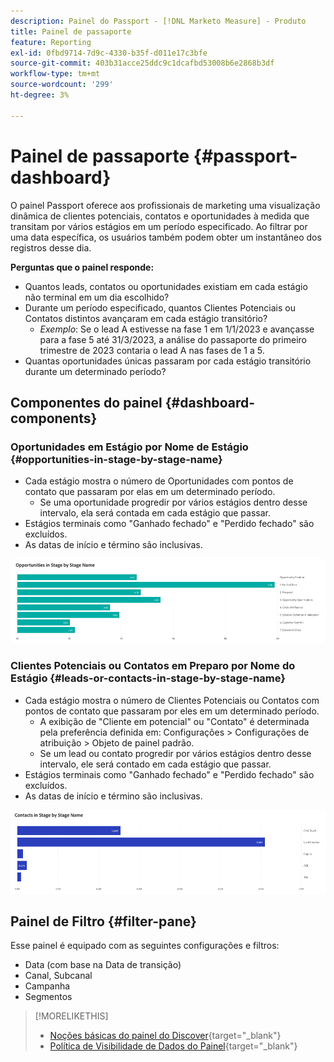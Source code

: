 ```yaml
---
description: Painel do Passport - [!DNL Marketo Measure] - Produto
title: Painel de passaporte
feature: Reporting
exl-id: 0fbd9714-7d9c-4330-b35f-d011e17c3bfe
source-git-commit: 403b31acce25ddc9c1dcafbd53008b6e2868b3df
workflow-type: tm+mt
source-wordcount: '299'
ht-degree: 3%

---
```


# Painel de passaporte {#passport-dashboard}

O painel Passport oferece aos profissionais de marketing uma visualização dinâmica de clientes potenciais, contatos e oportunidades à medida que transitam por vários estágios em um período especificado. Ao filtrar por uma data específica, os usuários também podem obter um instantâneo dos registros desse dia.

**Perguntas que o painel responde:**

* Quantos leads, contatos ou oportunidades existiam em cada estágio não terminal em um dia escolhido?
* Durante um período especificado, quantos Clientes Potenciais ou Contatos distintos avançaram em cada estágio transitório?
   * _Exemplo_: Se o lead A estivesse na fase 1 em 1/1/2023 e avançasse para a fase 5 até 31/3/2023, a análise do passaporte do primeiro trimestre de 2023 contaria o lead A nas fases de 1 a 5.
* Quantas oportunidades únicas passaram por cada estágio transitório durante um determinado período?

## Componentes do painel {#dashboard-components}

### Oportunidades em Estágio por Nome de Estágio {#opportunities-in-stage-by-stage-name}

* Cada estágio mostra o número de Oportunidades com pontos de contato que passaram por elas em um determinado período.
   * Se uma oportunidade progredir por vários estágios dentro desse intervalo, ela será contada em cada estágio que passar.
* Estágios terminais como &quot;Ganhado fechado&quot; e &quot;Perdido fechado&quot; são excluídos.
* As datas de início e término são inclusivas.

![](assets/passport-dashboard-1.png)

### Clientes Potenciais ou Contatos em Preparo por Nome do Estágio {#leads-or-contacts-in-stage-by-stage-name}

* Cada estágio mostra o número de Clientes Potenciais ou Contatos com pontos de contato que passaram por eles em um determinado período.
   * A exibição de &quot;Cliente em potencial&quot; ou &quot;Contato&quot; é determinada pela preferência definida em: Configurações > Configurações de atribuição > Objeto de painel padrão.
   * Se um lead ou contato progredir por vários estágios dentro desse intervalo, ele será contado em cada estágio que passar.
* Estágios terminais como &quot;Ganhado fechado&quot; e &quot;Perdido fechado&quot; são excluídos.
* As datas de início e término são inclusivas.

![](assets/passport-dashboard-2.png)

## Painel de Filtro {#filter-pane}

Esse painel é equipado com as seguintes configurações e filtros:

* Data (com base na Data de transição)
* Canal, Subcanal
* Campanha
* Segmentos

>[!MORELIKETHIS]
>
>* [Noções básicas do painel do Discover](/help/marketo-measure-discover-ui/dashboards/discover-dashboard-basics.md){target="_blank"}
>* [Política de Visibilidade de Dados do Painel](/help/marketo-measure-discover-ui/dashboards/dashboard-data-visibility-policy.md){target="_blank"}
